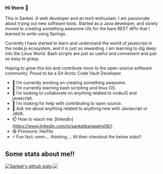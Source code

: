 ### Hi there 👋
This is Sanket. A web developer and an tech enthusiast. I am passionate about trying out new software tools.
Started as a Java developer, and slowly moved to creating something awesome UIs for the bare REST APIs that I learned to write using Springs.

Currently I have started to learn and understand the world of javascript in the node.js ecosystem, and it is just so rewarding.
I am learning to dig deep into the Linux World. Bash scripts are just so useful and convenient and just so easy to grasp.

Hoping to grow this bio and contribute more to the open-source software community.
Proud to be a Git Arctic Code Vault Developer.

<!--
**sanket0612/sanket0612** is a ✨ _special_ ✨ repository because its `README.md` (this file) appears on your GitHub profile.

Here are some ideas to get you started:


-->
- 🔭 I’m currently working on creating something awesome.
- 🌱 I’m currently learning bash scripting and linux OS.
- 👯 I’m looking to collaborate on anything related to nodeJS and javascript.
- 🤔 I’m looking for help with contributing to open source.
- 💬 Ask me about anything related to anything new with Javascript or JAVA.
- 📫 How to reach me: [linkedIn] (https://www.linkedin.com/in/sanketbarapatre06/)
- 😄 Pronouns: He/His
- ⚡ Fun fact: umm.... thinking.... till then checkout the below stats!!

## Some stats about me!!

<a href="https://github.com/anuraghazra/github-readme-stats">
  <img align="center" src="https://github-readme-stats.vercel.app/api?username=sanket0612&show_icons=true&include_all_commits=true&theme=dark" alt="Sanket's github stats" />
</a>
<a href="https://github.com/anuraghazra/github-readme-stats">
  <!-- Change the `github-readme-stats.anuraghazra1.vercel.app` to `github-readme-stats.vercel.app`  -->
  <img align="center" src="https://github-readme-stats.vercel.app/api/top-langs/?username=sanket0612&layout=compact&theme=dark" />
</a>

